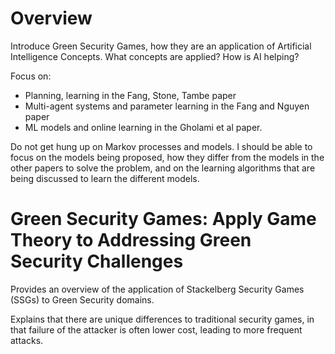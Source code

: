 # Overview

Introduce Green Security Games, how they are an application of Artificial Intelligence Concepts. What concepts are applied? How is AI helping?

Focus on:

* Planning, learning in the Fang, Stone, Tambe paper
* Multi-agent systems and parameter learning in the Fang and Nguyen paper
* ML models and online learning in the Gholami et al paper.

Do not get hung up on Markov processes and models. I should be able to focus on the models being proposed, how they differ from the models in the other papers to solve the problem, and on the learning algorithms that are being discussed to learn the different models.

# Green Security Games: Apply Game Theory to Addressing Green Security Challenges

Provides an overview of the application of Stackelberg Security Games (SSGs) to Green Security domains.

Explains that there are unique differences to traditional security games, in that failure of the attacker is often lower cost, leading to more frequent attacks.

